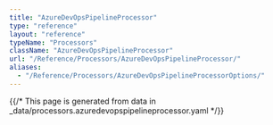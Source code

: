 ```yaml
---
title: "AzureDevOpsPipelineProcessor"
type: "reference"
layout: "reference"
typeName: "Processors"
className: "AzureDevOpsPipelineProcessor"
url: "/Reference/Processors/AzureDevOpsPipelineProcessor/"
aliases:
  - "/Reference/Processors/AzureDevOpsPipelineProcessorOptions/"
---
```


{{/* This page is generated from data in _data/processors.azuredevopspipelineprocessor.yaml */}}

